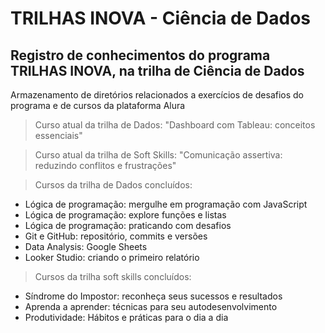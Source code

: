<h1> TRILHAS INOVA - Ciência de Dados </h1>
<h2> Registro de conhecimentos do programa TRILHAS INOVA, na trilha de Ciência de Dados </h2>

<p> Armazenamento de diretórios relacionados a exercícios de desafios do programa e de cursos da plataforma Alura </p>

> Curso atual da trilha de Dados: "Dashboard com Tableau: conceitos essenciais"

> Curso atual da trilha de Soft Skills: "Comunicação assertiva: reduzindo conflitos e frustrações"

> Cursos da trilha de Dados concluídos:
- Lógica de programação: mergulhe em programação com JavaScript
- Lógica de programação: explore funções e listas
- Lógica de programação: praticando com desafios
- Git e GitHub: repositório, commits e versões
- Data Analysis: Google Sheets
- Looker Studio: criando o primeiro relatório

> Cursos da trilha soft skills concluídos:
- Síndrome do Impostor: reconheça seus sucessos e resultados
- Aprenda a aprender: técnicas para seu autodesenvolvimento
- Produtividade: Hábitos e práticas para o dia a dia
